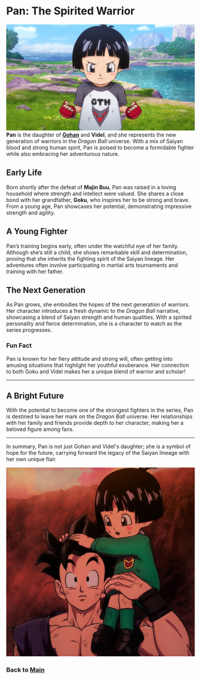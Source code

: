# Pan: The Spirited Warrior
![alt text](image-5.png)
**Pan** is the daughter of **[Gohan](gohan.md)** and **Videl**, and she represents the new generation of warriors in the *Dragon Ball* universe. With a mix of Saiyan blood and strong human spirit, Pan is poised to become a formidable fighter while also embracing her adventurous nature.

## Early Life

Born shortly after the defeat of **Majin Buu**, Pan was raised in a loving household where strength and intellect were valued. She shares a close bond with her grandfather, **Goku**, who inspires her to be strong and brave. From a young age, Pan showcases her potential, demonstrating impressive strength and agility.

## A Young Fighter

Pan’s training begins early, often under the watchful eye of her family. Although she’s still a child, she shows remarkable skill and determination, proving that she inherits the fighting spirit of the Saiyan lineage. Her adventures often involve participating in martial arts tournaments and training with her father.

## The Next Generation

As Pan grows, she embodies the hopes of the next generation of warriors. Her character introduces a fresh dynamic to the *Dragon Ball* narrative, showcasing a blend of Saiyan strength and human qualities. With a spirited personality and fierce determination, she is a character to watch as the series progresses.

### Fun Fact

Pan is known for her fiery attitude and strong will, often getting into amusing situations that highlight her youthful exuberance. Her connection to both Goku and Videl makes her a unique blend of warrior and scholar!

---

## A Bright Future

With the potential to become one of the strongest fighters in the series, Pan is destined to leave her mark on the *Dragon Ball* universe. Her relationships with her family and friends provide depth to her character, making her a beloved figure among fans.

---

In summary, Pan is not just Gohan and Videl's daughter; she is a symbol of hope for the future, carrying forward the legacy of the Saiyan lineage with her own unique flair.


![alt text](image-4.png)


### Back to **[Main](mainfile.md)**












